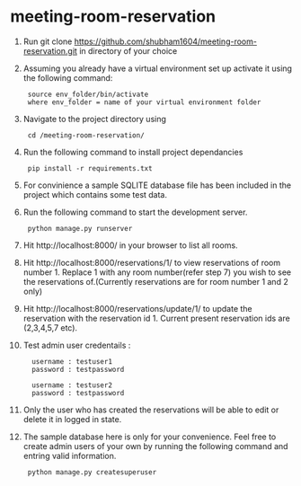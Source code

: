 # meeting-room-reservation

1. Run git clone https://github.com/shubham1604/meeting-room-reservation.git in directory of your choice

2. Assuming you already have a virtual environment set up activate it using the following command:
    
        source env_folder/bin/activate
        where env_folder = name of your virtual environment folder 

3. Navigate to the project directory using 

        cd /meeting-room-reservation/

4. Run the following command to install project dependancies

        pip install -r requirements.txt

5. For convinience a sample SQLITE database file has been included in the project which contains some test data.  

6. Run the following command to start the development server. 
        
        python manage.py runserver

7. Hit http://localhost:8000/ in your browser to list all rooms.

8. Hit http://localhost:8000/reservations/1/ to view reservations of room number 1. Replace 1 with any room number(refer step 7) you wish to see the reservations of.(Currently reservations are for room number 1 and 2 only)

9. Hit http://localhost:8000/reservations/update/1/ to update the reservation with the reservation id 1. Current present reservation ids are (2,3,4,5,7 etc).

10. Test admin user credentails :

          username : testuser1
          password : testpassword
          
          username : testuser2
          password : testpassword

11. Only the user who has created the reservations will be able to edit or delete it in logged in state. 

12. The sample database here is only for your convenience. Feel free to create admin users of your own by running the following command and entring valid information.

         python manage.py createsuperuser

          
          
